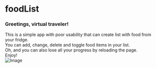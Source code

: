 # foodList

### Greetings, virtual traveler!

This is a simple app with poor usability that can create list with food from your fridge.  
You can add, change, delete and toggle food items in your list.  
Oh, and you can also lose all your progress by reloading the page.  
Enjoy!  
![Image](https://image.prntscr.com/image/uTUZyfDcSum3xkQBf_yDRw.png)
